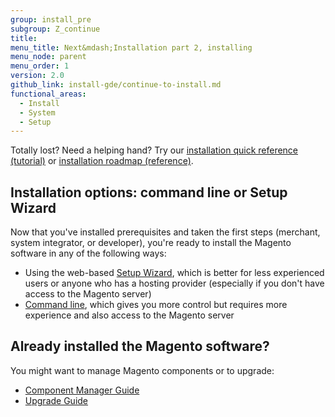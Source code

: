 ```yaml
---
group: install_pre
subgroup: Z_continue
title:
menu_title: Next&mdash;Installation part 2, installing
menu_node: parent
menu_order: 1
version: 2.0
github_link: install-gde/continue-to-install.md
functional_areas:
  - Install
  - System
  - Setup
---
```


<div class="bs-callout bs-callout-tip">
  <p>Totally lost? Need a helping hand? Try our <a href="{{ page.baseurl }}/install-gde/install-quick-ref.html">installation quick reference (tutorial)</a> or <a href="{{ page.baseurl }}/install-gde/install-roadmap_part1.html">installation roadmap (reference)</a>.</p>
</div>

## Installation options: command line or Setup Wizard
Now that you've installed prerequisites and taken the first steps (merchant, system integrator, or developer), you're ready to install the Magento software in any of the following ways:

*	Using the web-based <a href="{{ page.baseurl }}/install-gde/install/web/install-web.html">Setup Wizard</a>, which is better for less experienced users or anyone who has a hosting provider (especially if you don't have access to the Magento server)
*	<a href="{{ page.baseurl }}/install-gde/install/cli/install-cli.html">Command line</a>, which gives you more control but requires more experience and also access to the Magento server

## Already installed the Magento software?
You might want to manage Magento components or to upgrade:

*	<a href="{{ page.baseurl }}/comp-mgr/bk-compman-upgrade-guide.html">Component Manager Guide</a>
*	<a href="{{ page.baseurl }}/comp-mgr/bk-compman-upgrade-guide.html">Upgrade Guide</a>

